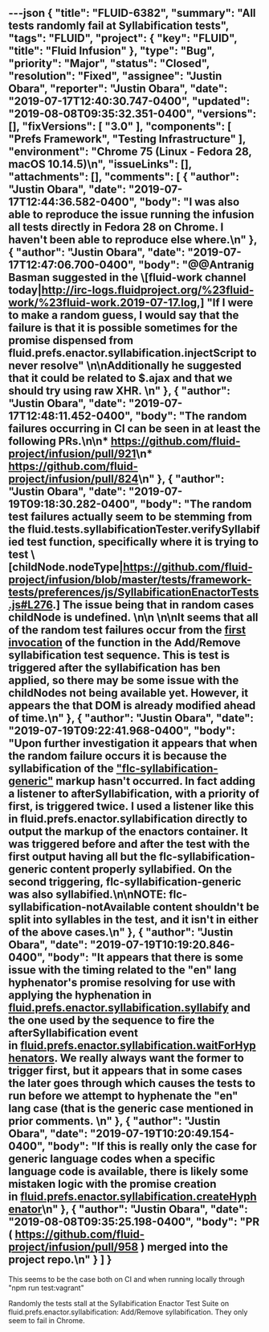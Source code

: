 ---json
{
  "title": "FLUID-6382",
  "summary": "All tests randomly fail at Syllabification tests",
  "tags": "FLUID",
  "project": {
    "key": "FLUID",
    "title": "Fluid Infusion"
  },
  "type": "Bug",
  "priority": "Major",
  "status": "Closed",
  "resolution": "Fixed",
  "assignee": "Justin Obara",
  "reporter": "Justin Obara",
  "date": "2019-07-17T12:40:30.747-0400",
  "updated": "2019-08-08T09:35:32.351-0400",
  "versions": [],
  "fixVersions": [
    "3.0"
  ],
  "components": [
    "Prefs Framework",
    "Testing Infrastructure"
  ],
  "environment": "Chrome 75 (Linux - Fedora 28, macOS 10.14.5)\n",
  "issueLinks": [],
  "attachments": [],
  "comments": [
    {
      "author": "Justin Obara",
      "date": "2019-07-17T12:44:36.582-0400",
      "body": "I was also able to reproduce the issue running the infusion all tests directly in Fedora 28 on Chrome. I haven't been able to reproduce else where.\n"
    },
    {
      "author": "Justin Obara",
      "date": "2019-07-17T12:47:06.700-0400",
      "body": "@@Antranig Basman suggested in the \\[fluid-work channel today|<http://irc-logs.fluidproject.org/%23fluid-work/%23fluid-work.2019-07-17.log>,] \"If I were to make a random guess, I would say that the failure is that it is possible sometimes for the promise dispensed from fluid.prefs.enactor.syllabification.injectScript to never resolve\" \n\nAdditionally he suggested that it could be related to $.ajax and that we should try using raw XHR. \n"
    },
    {
      "author": "Justin Obara",
      "date": "2019-07-17T12:48:11.452-0400",
      "body": "The random failures occurring in CI can be seen in at least the following PRs.\n\n* <https://github.com/fluid-project/infusion/pull/921>\n* <https://github.com/fluid-project/infusion/pull/824>\n"
    },
    {
      "author": "Justin Obara",
      "date": "2019-07-19T09:18:30.282-0400",
      "body": "The random test failures actually seem to be stemming from the fluid.tests.syllabificationTester.verifySyllabified test function, specifically where it is trying to test \\[childNode.nodeType|<https://github.com/fluid-project/infusion/blob/master/tests/framework-tests/preferences/js/SyllabificationEnactorTests.js#L276>.] The issue being that in random cases childNode is undefined. \n\n \n\nIt seems that all of the random test failures occur from the [first invocation](https://github.com/fluid-project/infusion/blob/master/tests/framework-tests/preferences/js/SyllabificationEnactorTests.js#L202-L205) of the function in the Add/Remove syllabification test sequence. This is test is triggered after the syllabification has ben applied, so there may be some issue with the childNodes not being available yet. However, it appears the that DOM is already modified ahead of time.\n"
    },
    {
      "author": "Justin Obara",
      "date": "2019-07-19T09:22:41.968-0400",
      "body": "Upon further investigation it appears that when the random failure occurs it is because the syllabification of the [\"flc-syllabification-generic\"](https://github.com/fluid-project/infusion/blob/master/tests/framework-tests/preferences/html/SyllabificationEnactor-test.html#L55) markup hasn't occurred. In fact adding a listener to afterSyllabification, with a priority of first, is triggered twice. I used a listener like this in fluid.prefs.enactor.syllabification directly to output the markup of the enactors container. It was triggered before and after the test with the first output having all but the flc-syllabification-generic content properly syllabified. On the second triggering, flc-syllabification-generic was also syllabified.\n\nNOTE: flc-syllabification-notAvailable content shouldn't be split into syllables in the test, and it isn't in either of the above cases.\n"
    },
    {
      "author": "Justin Obara",
      "date": "2019-07-19T10:19:20.846-0400",
      "body": "It appears that there is some issue with the timing related to the \"en\" lang hyphenator's promise resolving for use with applying the hyphenation in [fluid.prefs.enactor.syllabification.syllabify](https://github.com/fluid-project/infusion/blob/master/src/framework/preferences/js/SyllabificationEnactor.js#L299-L304) and the one used by the sequence to fire the afterSyllabification event in [fluid.prefs.enactor.syllabification.waitForHyphenators](https://github.com/fluid-project/infusion/blob/master/src/framework/preferences/js/SyllabificationEnactor.js#L165-L172). We really always want the former to trigger first, but it appears that in some cases the later goes through which causes the tests to run before we attempt to hyphenate the \"en\" lang case (that is the generic case mentioned in prior comments. \n"
    },
    {
      "author": "Justin Obara",
      "date": "2019-07-19T10:20:49.154-0400",
      "body": "If this is really only the case for generic language codes when a specific language code is available, there is likely some mistaken logic with the promise creation in [fluid.prefs.enactor.syllabification.createHyphenator](https://github.com/fluid-project/infusion/blob/master/src/framework/preferences/js/SyllabificationEnactor.js#L213)\n"
    },
    {
      "author": "Justin Obara",
      "date": "2019-08-08T09:35:25.198-0400",
      "body": "PR ( <https://github.com/fluid-project/infusion/pull/958> ) merged into the project repo.\n"
    }
  ]
}
---
This seems to be the case both on CI and when running locally through "npm run test:vagrant"

Randomly the tests stall at the Syllabification Enactor Test Suite on fluid.prefs.enactor.syllabification: Add/Remove syllabification. They only seem to fail in Chrome.

        